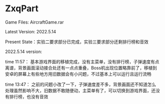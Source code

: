 # ZxqPart
Game Files: AircraftGame.rar

Latest Version: 2022.5.14

Present State：实验二要求部分已完成，实验三要求部分还剩排行榜和音效

2022.5.14 version: 

time 11:57： 
基本游戏界面的移植完成，没有主菜单，没有排行榜，子弹速度有点离谱，背景画面滚动接合处还有一点点重叠，Boss机出现位置略靠前了，移植到安卓的屏幕上有些地方用旧数据会有小问题，不过基本上可以运行且运行流畅

time 13:47：
之前的问题小改了一下，子弹速度差不多，背景画面还不知道怎么处理虽然影响不大，旧数据不敢随便动，主菜单有了，可以切换到游戏界面，还没有排行榜，也没有音效
